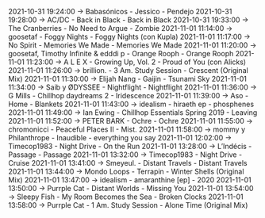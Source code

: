 2021-10-31 19:24:00 -> Babasónicos - Jessico - Pendejo
2021-10-31 19:28:00 -> AC/DC - Back in Black - Back in Black
2021-10-31 19:33:00 -> The Cranberries - No Need to Argue - Zombie
2021-11-01 11:14:00 -> goosetaf - Foggy Nights - Foggy Nights (con Kupla)
2021-11-01 11:17:00 -> No Spirit - Memories We Made - Memories We Made
2021-11-01 11:20:00 -> goosetaf, Timothy Infinite & edddi p - Orange Rooph - Orange Rooph
2021-11-01 11:23:00 -> A L E X - Growing Up, Vol. 2 - Proud of You (con Alicks)
2021-11-01 11:26:00 -> brillion. - 3 Am. Study Session - Crescent (Original Mix)
2021-11-01 11:30:00 -> Elijah Nang - Gaijin - Tsunami Sky
2021-11-01 11:34:00 -> Saib y ØDYSSEE - Nightflight - Nightflight
2021-11-01 11:36:00 -> G Mills - Chillhop daydreams 2 - Iridescence
2021-11-01 11:39:00 -> Aso - Home - Blankets
2021-11-01 11:43:00 -> idealism - hiraeth ep - phosphenes
2021-11-01 11:49:00 -> Ian Ewing - Chillhop Essentials Spring 2019 - Leaving
2021-11-01 11:52:00 -> PETER BARK - Ochre - Ochre
2021-11-01 11:55:00 -> chromonicci - Peaceful Places II - Mist.
2021-11-01 11:58:00 -> mommy y Philanthrope - Inaudible - everything you say
2021-11-01 12:02:00 -> Timecop1983 - Night Drive - On the Run
2021-11-01 13:28:00 -> L’Indécis - Passage - Passage
2021-11-01 13:32:00 -> Timecop1983 - Night Drive - Cruise
2021-11-01 13:41:00 -> Smeyeul. - Distant Travels - Distant Travels
2021-11-01 13:44:00 -> Mondo Loops - Terrapin - Winter Shells (Original Mix)
2021-11-01 13:47:00 -> idealism - amaranthine [ep] - 2020
2021-11-01 13:50:00 -> Purrple Cat - Distant Worlds - Missing You
2021-11-01 13:54:00 -> Sleepy Fish - My Room Becomes the Sea - Broken Clocks
2021-11-01 13:58:00 -> Purrple Cat - 1 Am. Study Session - Alone Time (Original Mix)
